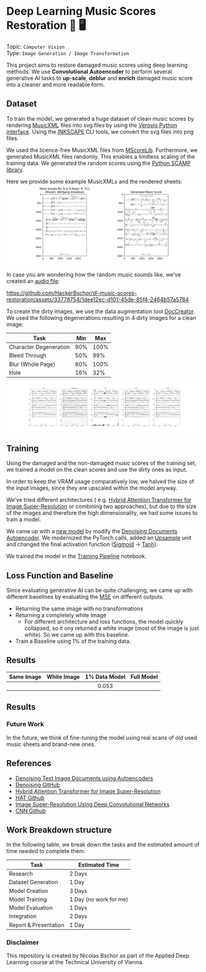 # Deep Learning Music Scores Restoration 🎼 🖥️

Topic: `Computer Vision` 
<br>
Type: `Image Generation / Image Transformation`

This project aims to restore damaged music scores using deep learning methods. 
We use **Convolutional Autoencoder** to perform several generative AI tasks to **up-scale**, 
**deblur** and **enrich** damaged music score into a cleaner and more readable form. 

## Dataset 

To train the model, we generated a huge dataset of clean music scores by rendering [MusicXML](https://de.wikipedia.org/wiki/MusicXML) 
files into svg files by using the [Verovio Python interface](https://pypi.org/project/verovio/). 
Using the [INKSCAPE](https://inkscape.org/de/) CLI tools, we convert the svg files into png files.  

We used the licence-free MusicXML files from [MScoreLib](http://mscorelib.com/actree/). Furthermore, 
we generated MusicXML files randomly. This enables a limitless scaling of the training data.
We generated the random scores using the [Python SCAMP library](http://scamp.marcevanstein.com/index.html).  

Here we provide some example MusicXMLs and the rendered sheets:
![Example renders of MusicXMLs](assets/ds_creation/example_sheets.png)

In case you are wondering how the random music sounds like,
we've created an [audio file](assets/ds_creation/RandomMusic.mp3):

https://github.com/HackerBschor/dl-music-scores-restoration/assets/33778754/1dee12ec-d101-45de-85f4-2464b57a5784

To create the dirty images, we use the data augmentation tool [DocCreator](https://doc-creator.labri.fr/).
We used the following degenerations resulting in 4 dirty images for a clean image: 

| Task                   | Min | Max  |
|------------------------|-----|------|
| Character Degeneration | 90% | 100% |
| Bleed Through          | 50% | 99%  |
| Blur (Whole Page)      | 80% | 100% |
| Hole                   | 16% | 32%  |

![degenerations.png](assets/ds_creation/degenerations.png)

## Training

Using the damaged and the non-damaged music scores of the training set, 
we trained a model on the clean scores and use the dirty ones as input.

In order to keep the VRAM usage comparatively low, 
we halved the size of the input images, since they are upscaled within the model anyway.

We've tried different architectures ( e.g. [Hybrid Attention Transformer for Image Super-Resolution](https://arxiv.org/abs/2205.04437v3)
or combining two approaches), but due to the size of the images and therefore the high dimensionality,
we had some issues to train a model.  

We came up with a [new model](dl/model.py) by modify the [Denoising Documents Autoencoder](https://github.com/Surya-Prakash-Reddy/Denoising-Documents).
We modernized the PyTorch calls, added an [Upsample](https://pytorch.org/docs/stable/generated/torch.nn.Upsample.html) 
unit and changed the final activation function ([Sigmoid](https://pytorch.org/docs/stable/generated/torch.nn.Sigmoid.html) &#8594; [Tanh](https://pytorch.org/docs/stable/generated/torch.nn.Tanh.html)).   

We trained the model in the [Training Pipeline](dl/training_full.ipynb) notebook. 

## Loss Function and Baseline

Since evaluating generative AI can be quite challenging, we came up with different baselines by evaluating the 
[MSE](https://pytorch.org/docs/stable/generated/torch.nn.MSELoss.html) on different outputs.  

* Returning the same image with no transformations
* Returning a completely white Image
  * For different architecture and loss functions, the model quickly collapsed, so it ony returned a white image 
    (most of the image is just white). So we came up with this baseline.
* Train a Baseline using 1% of the training data.

## Results

| Same Image | White Image | 1% Data Model | Full Model |
|------------|:-----------:|:-------------:|------------|
|            |             |     0.053     |            | 

## Results

### Future Work
In the future, 
we think of fine-tuning the model using real scans of old used music sheets and brand-new ones.


## References
* [Denoising Text Image Documents using Autoencoders](https://www.researchgate.net/publication/356423394_Denoising_Text_Image_Documents_using_Autoencoders)
* [Denoising GitHub](https://github.com/Surya-Prakash-Reddy/Denoising-Documents)
* [Hybrid Attention Transformer for Image Super-Resolution](https://arxiv.org/abs/2205.04437v3)
* [HAT Github](https://github.com/XPixelGroup/HAT)
* [Image Super-Resolution Using Deep Convolutional Networks](https://arxiv.org/abs/1501.00092)
* [CNN Github](https://github.com/amanshenoy/image-super-resolution)

## Work Breakdown structure

In the following table, we break down the tasks and the
estimated amount of time needed to complete them. 

| Task                  | Estimated Time         |
|-----------------------|------------------------|
| Research              | 2 Days                 |
| Dataset Generation    | 1 Day                  |
| Model Creation        | 3 Days                 |
| Model Training        | 1 Day (no work for me) |
| Model Evaluation      | 1 Days                 |
| Integration           | 2 Days                 |
| Report & Presentation | 1 Day                  |


### Disclaimer
This repository is created by Nicolas Bschor as part of 
the Applied Deep Learning course at the Technical University of Vienna.

